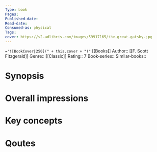 ```yaml
---
Type: book
Pages: 
Published-date:
Read-date:
Consumed-as: physical
Tags: 
cover: https://s2.adlibris.com/images/59917165/the-great-gatsby.jpg
---
```

`="![BookCover|250](" + this.cover + ")"`
[[Books]]
Author:: [[F. Scott Fitzgerald]]
Genre:: [[Classic]]
Rating:: 7
Book-series::
Similar-books:: 

# Synopsis

# Overall impressions

# Key concepts


# Qoutes


